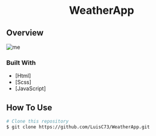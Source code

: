 
<h1 align="center">WeatherApp</h1>

## Overview

![me](https://user-images.githubusercontent.com/80079884/178081932-5b4093f8-60ea-467f-ae86-69ee60a70006.jpg)

### Built With

<!-- This section should list any major frameworks that you built your project using. Here are a few examples.-->

- [Html]
- [Scss]
- [JavaScript]


## How To Use

```bash
# Clone this repository
$ git clone https://github.com/LuisC73/WeatherApp.git

```


